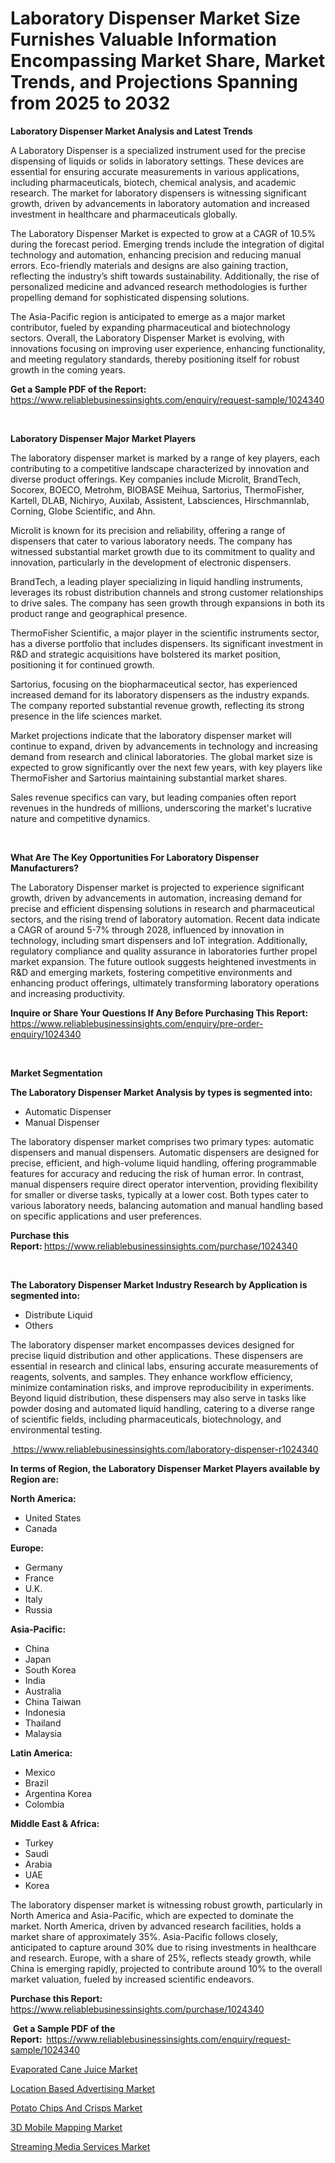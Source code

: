 <p><h1>Laboratory Dispenser Market Size Furnishes Valuable Information Encompassing Market Share, Market Trends, and Projections Spanning from 2025 to 2032</h1></p><p><strong>Laboratory Dispenser Market Analysis and Latest Trends</strong></p>
<p><p>A Laboratory Dispenser is a specialized instrument used for the precise dispensing of liquids or solids in laboratory settings. These devices are essential for ensuring accurate measurements in various applications, including pharmaceuticals, biotech, chemical analysis, and academic research. The market for laboratory dispensers is witnessing significant growth, driven by advancements in laboratory automation and increased investment in healthcare and pharmaceuticals globally.</p><p>The Laboratory Dispenser Market is expected to grow at a CAGR of 10.5% during the forecast period. Emerging trends include the integration of digital technology and automation, enhancing precision and reducing manual errors. Eco-friendly materials and designs are also gaining traction, reflecting the industry’s shift towards sustainability. Additionally, the rise of personalized medicine and advanced research methodologies is further propelling demand for sophisticated dispensing solutions.</p><p>The Asia-Pacific region is anticipated to emerge as a major market contributor, fueled by expanding pharmaceutical and biotechnology sectors. Overall, the Laboratory Dispenser Market is evolving, with innovations focusing on improving user experience, enhancing functionality, and meeting regulatory standards, thereby positioning itself for robust growth in the coming years.</p></p>
<p><strong>Get a Sample PDF of the Report:&nbsp;</strong> <a href="https://www.reliablebusinessinsights.com/enquiry/request-sample/1024340?utm_campaign=116&utm_medium=2&utm_source=Github&utm_content=ia&utm_term=05032025&utm_id=laboratory-dispenser">https://www.reliablebusinessinsights.com/enquiry/request-sample/1024340</a></p>
<p>&nbsp;</p>
<p><strong>Laboratory Dispenser Major Market Players</strong></p>
<p><p>The laboratory dispenser market is marked by a range of key players, each contributing to a competitive landscape characterized by innovation and diverse product offerings. Key companies include Microlit, BrandTech, Socorex, BOECO, Metrohm, BIOBASE Meihua, Sartorius, ThermoFisher, Kartell, DLAB, Nichiryo, Auxilab, Assistent, Labsciences, Hirschmannlab, Corning, Globe Scientific, and Ahn.</p><p>Microlit is known for its precision and reliability, offering a range of dispensers that cater to various laboratory needs. The company has witnessed substantial market growth due to its commitment to quality and innovation, particularly in the development of electronic dispensers.</p><p>BrandTech, a leading player specializing in liquid handling instruments, leverages its robust distribution channels and strong customer relationships to drive sales. The company has seen growth through expansions in both its product range and geographical presence.</p><p>ThermoFisher Scientific, a major player in the scientific instruments sector, has a diverse portfolio that includes dispensers. Its significant investment in R&D and strategic acquisitions have bolstered its market position, positioning it for continued growth.</p><p>Sartorius, focusing on the biopharmaceutical sector, has experienced increased demand for its laboratory dispensers as the industry expands. The company reported substantial revenue growth, reflecting its strong presence in the life sciences market.</p><p>Market projections indicate that the laboratory dispenser market will continue to expand, driven by advancements in technology and increasing demand from research and clinical laboratories. The global market size is expected to grow significantly over the next few years, with key players like ThermoFisher and Sartorius maintaining substantial market shares. </p><p>Sales revenue specifics can vary, but leading companies often report revenues in the hundreds of millions, underscoring the market's lucrative nature and competitive dynamics.</p></p>
<p>&nbsp;</p>
<p><strong>What Are The Key Opportunities For Laboratory Dispenser Manufacturers?</strong></p>
<p><p>The Laboratory Dispenser market is projected to experience significant growth, driven by advancements in automation, increasing demand for precise and efficient dispensing solutions in research and pharmaceutical sectors, and the rising trend of laboratory automation. Recent data indicate a CAGR of around 5-7% through 2028, influenced by innovation in technology, including smart dispensers and IoT integration. Additionally, regulatory compliance and quality assurance in laboratories further propel market expansion. The future outlook suggests heightened investments in R&D and emerging markets, fostering competitive environments and enhancing product offerings, ultimately transforming laboratory operations and increasing productivity.</p></p>
<p><strong>Inquire or Share Your Questions If Any Before Purchasing This Report:</strong> <a href="https://www.reliablebusinessinsights.com/enquiry/pre-order-enquiry/1024340?utm_campaign=116&utm_medium=2&utm_source=Github&utm_content=ia&utm_term=05032025&utm_id=laboratory-dispenser">https://www.reliablebusinessinsights.com/enquiry/pre-order-enquiry/1024340</a></p>
<p>&nbsp;</p>
<p><strong>Market Segmentation</strong></p>
<p><strong>The Laboratory Dispenser Market Analysis by types is segmented into:</strong></p>
<p><ul><li>Automatic Dispenser</li><li>Manual Dispenser</li></ul></p>
<p><p>The laboratory dispenser market comprises two primary types: automatic dispensers and manual dispensers. Automatic dispensers are designed for precise, efficient, and high-volume liquid handling, offering programmable features for accuracy and reducing the risk of human error. In contrast, manual dispensers require direct operator intervention, providing flexibility for smaller or diverse tasks, typically at a lower cost. Both types cater to various laboratory needs, balancing automation and manual handling based on specific applications and user preferences.</p></p>
<p><strong>Purchase this Report:&nbsp;</strong><a href="https://www.reliablebusinessinsights.com/purchase/1024340?utm_campaign=116&utm_medium=2&utm_source=Github&utm_content=ia&utm_term=05032025&utm_id=laboratory-dispenser">https://www.reliablebusinessinsights.com/purchase/1024340</a></p>
<p>&nbsp;</p>
<p><strong>The Laboratory Dispenser Market Industry Research by Application is segmented into:</strong></p>
<p><ul><li>Distribute Liquid</li><li>Others</li></ul></p>
<p><p>The laboratory dispenser market encompasses devices designed for precise liquid distribution and other applications. These dispensers are essential in research and clinical labs, ensuring accurate measurements of reagents, solvents, and samples. They enhance workflow efficiency, minimize contamination risks, and improve reproducibility in experiments. Beyond liquid distribution, these dispensers may also serve in tasks like powder dosing and automated liquid handling, catering to a diverse range of scientific fields, including pharmaceuticals, biotechnology, and environmental testing.</p></p>
<p><a href="https://www.reliablebusinessinsights.com/laboratory-dispenser-r1024340?utm_campaign=116&utm_medium=2&utm_source=Github&utm_content=ia&utm_term=05032025&utm_id=laboratory-dispenser">&nbsp;https://www.reliablebusinessinsights.com/laboratory-dispenser-r1024340</a></p>
<p><strong>In terms of Region, the Laboratory Dispenser Market Players available by Region are:</strong></p>
<p>
    <p> <strong> North America: </strong>
        <ul>
            <li>United States</li>
            <li>Canada</li>
        </ul>
        </p> 
    <p> <strong> Europe: </strong>
        <ul>
            <li>Germany</li>
            <li>France</li>
            <li>U.K.</li>
            <li>Italy</li>
            <li>Russia</li>
        </ul>
        </p> 
    <p> <strong> Asia-Pacific: </strong>
        <ul>
            <li>China</li>
            <li>Japan</li>
            <li>South Korea</li>
            <li>India</li>
            <li>Australia</li>
            <li>China Taiwan</li>
            <li>Indonesia</li>
            <li>Thailand</li>
            <li>Malaysia</li>
        </ul>
        </p> 
    <p> <strong> Latin America: </strong>
        <ul>
            <li>Mexico</li>
            <li>Brazil</li>
            <li>Argentina Korea</li>
            <li>Colombia</li>
        </ul>
        </p> 
    <p> <strong> Middle East & Africa: </strong>
        <ul>
            <li>Turkey</li>
            <li>Saudi</li>
            <li>Arabia</li>
            <li>UAE</li>
            <li>Korea</li>
        </ul>
    </p>
    </p>
<p><p>The laboratory dispenser market is witnessing robust growth, particularly in North America and Asia-Pacific, which are expected to dominate the market. North America, driven by advanced research facilities, holds a market share of approximately 35%. Asia-Pacific follows closely, anticipated to capture around 30% due to rising investments in healthcare and research. Europe, with a share of 25%, reflects steady growth, while China is emerging rapidly, projected to contribute around 10% to the overall market valuation, fueled by increased scientific endeavors.</p></p>
<p><strong>Purchase this Report: </strong><a href="https://www.reliablebusinessinsights.com/purchase/1024340?utm_campaign=116&utm_medium=2&utm_source=Github&utm_content=ia&utm_term=05032025&utm_id=laboratory-dispenser">https://www.reliablebusinessinsights.com/purchase/1024340</a></p>
<p>&nbsp;<strong>Get a Sample PDF of the Report:&nbsp;&nbsp;</strong><a href="https://www.reliablebusinessinsights.com/enquiry/request-sample/1024340?utm_campaign=116&utm_medium=2&utm_source=Github&utm_content=ia&utm_term=05032025&utm_id=laboratory-dispenser">https://www.reliablebusinessinsights.com/enquiry/request-sample/1024340</a></p>
<p><strong></strong></p>
<p><p><a href="https://github.com/billejuman43/Market-Research-Report-List-1/blob/main/evaporated-cane-juice-market.md?utm_campaign=116&utm_medium=2&utm_source=Github&utm_content=ia&utm_term=05032025&utm_id=laboratory-dispenser">Evaporated Cane Juice Market</a></p><p><a href="https://github.com/pockettifere14/Market-Research-Report-List-1/blob/main/location-based-advertising-market.md?utm_campaign=116&utm_medium=2&utm_source=Github&utm_content=ia&utm_term=05032025&utm_id=laboratory-dispenser">Location Based Advertising Market</a></p><p><a href="https://github.com/reeseberro3j/Market-Research-Report-List-1/blob/main/potato-chips-and-crisps-market.md?utm_campaign=116&utm_medium=2&utm_source=Github&utm_content=ia&utm_term=05032025&utm_id=laboratory-dispenser">Potato Chips And Crisps Market</a></p><p><a href="https://github.com/bourgnimeru5/Market-Research-Report-List-1/blob/main/3d-mobile-mapping-market.md?utm_campaign=116&utm_medium=2&utm_source=Github&utm_content=ia&utm_term=05032025&utm_id=laboratory-dispenser">3D Mobile Mapping Market</a></p><p><a href="https://github.com/rocicbenton/Market-Research-Report-List-1/blob/main/streaming-media-services-market.md?utm_campaign=116&utm_medium=2&utm_source=Github&utm_content=ia&utm_term=05032025&utm_id=laboratory-dispenser">Streaming Media Services Market</a></p></p>